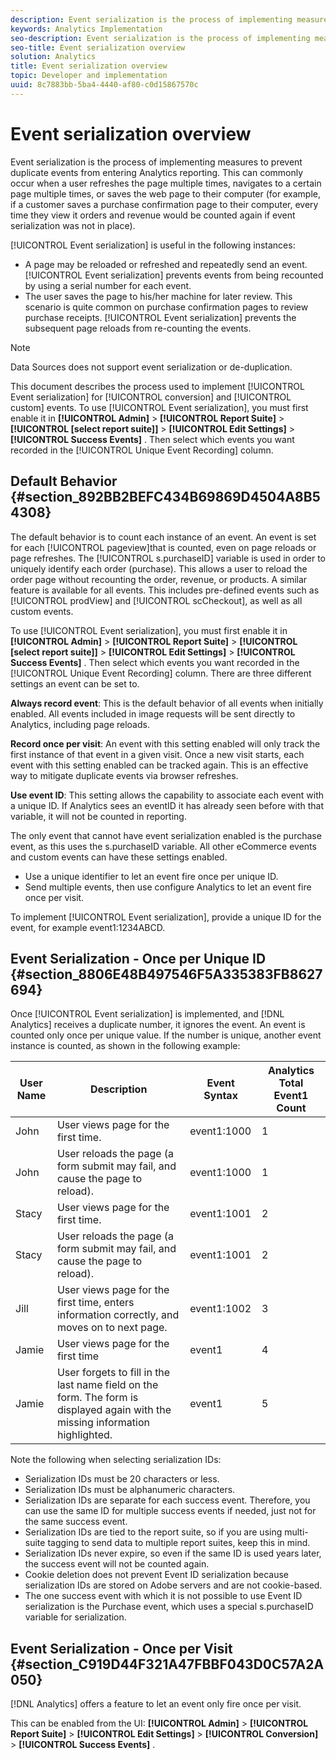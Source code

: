 ```yaml
---
description: Event serialization is the process of implementing measures to prevent duplicate events from entering Analytics reporting. This can commonly occur when a user refreshes the page multiple times, navigates to a certain page multiple times, or saves the web page to their computer (for example, if a customer saves a purchase confirmation page to their computer, every time they view it orders and revenue would be counted again if event serialization was not in place).
keywords: Analytics Implementation
seo-description: Event serialization is the process of implementing measures to prevent duplicate events from entering Analytics reporting. This can commonly occur when a user refreshes the page multiple times, navigates to a certain page multiple times, or saves the web page to their computer (for example, if a customer saves a purchase confirmation page to their computer, every time they view it orders and revenue would be counted again if event serialization was not in place).
seo-title: Event serialization overview
solution: Analytics
title: Event serialization overview
topic: Developer and implementation
uuid: 8c7883bb-5ba4-4440-af80-c0d15867570c
---
```


# Event serialization overview

Event serialization is the process of implementing measures to prevent duplicate events from entering Analytics reporting. This can commonly occur when a user refreshes the page multiple times, navigates to a certain page multiple times, or saves the web page to their computer (for example, if a customer saves a purchase confirmation page to their computer, every time they view it orders and revenue would be counted again if event serialization was not in place).

[!UICONTROL Event serialization] is useful in the following instances:

* A page may be reloaded or refreshed and repeatedly send an event. [!UICONTROL Event serialization] prevents events from being recounted by using a serial number for each event.
* The user saves the page to his/her machine for later review. This scenario is quite common on purchase confirmation pages to review purchase receipts. [!UICONTROL Event serialization] prevents the subsequent page reloads from re-counting the events.

>[!NOTE]
>
>Data Sources does not support event serialization or de-duplication.

This document describes the process used to implement [!UICONTROL Event serialization] for [!UICONTROL conversion] and [!UICONTROL custom] events. To use [!UICONTROL Event serialization], you must first enable it in  **[!UICONTROL Admin]** > **[!UICONTROL Report Suite]** > **[!UICONTROL [select report suite]]** > **[!UICONTROL Edit Settings]** > **[!UICONTROL Success Events]** . Then select which events you want recorded in the [!UICONTROL Unique Event Recording] column.

## Default Behavior {#section_892BB2BEFC434B69869D4504A8B54308}

The default behavior is to count each instance of an event. An event is set for each [!UICONTROL pageview]that is counted, even on page reloads or page refreshes. The [!UICONTROL s.purchaseID] variable is used in order to uniquely identify each order (purchase). This allows a user to reload the order page without recounting the order, revenue, or products. A similar feature is available for all events. This includes pre-defined events such as [!UICONTROL prodView] and [!UICONTROL scCheckout], as well as all custom events.

<!-- 

event_serialization_impl.xml

 -->

To use [!UICONTROL Event serialization], you must first enable it in  **[!UICONTROL Admin]** > **[!UICONTROL Report Suite]** > **[!UICONTROL [select report suite]]** > **[!UICONTROL Edit Settings]** > **[!UICONTROL Success Events]** . Then select which events you want recorded in the [!UICONTROL Unique Event Recording] column. There are three different settings an event can be set to.

**Always record event**: This is the default behavior of all events when initially enabled. All events included in image requests will be sent directly to Analytics, including page reloads.

**Record once per visit**: An event with this setting enabled will only track the first instance of that event in a given visit. Once a new visit starts, each event with this setting enabled can be tracked again. This is an effective way to mitigate duplicate events via browser refreshes.

**Use event ID**: This setting allows the capability to associate each event with a unique ID. If Analytics sees an eventID it has already seen before with that variable, it will not be counted in reporting.

The only event that cannot have event serialization enabled is the purchase event, as this uses the s.purchaseID variable. All other eCommerce events and custom events can have these settings enabled.

* Use a unique identifier to let an event fire once per unique ID.
* Send multiple events, then use configure Analytics to let an event fire once per visit.

To implement [!UICONTROL Event serialization], provide a unique ID for the event, for example event1:1234ABCD.

## Event Serialization - Once per Unique ID {#section_8806E48B497546F5A335383FB8627694}

Once [!UICONTROL Event serialization] is implemented, and [!DNL Analytics] receives a duplicate number, it ignores the event. An event is counted only once per unique value. If the number is unique, another event instance is counted, as shown in the following example: 

|  User Name  | Description  | Event Syntax  | Analytics Total Event1 Count  |
|---|---|---|---|
|  John  | User views page for the first time.  | event1:1000  | 1  |
|  John  | User reloads the page (a form submit may fail, and cause the page to reload).  | event1:1000  | 1  |
|  Stacy  | User views page for the first time.  | event1:1001  | 2  |
|  Stacy  | User reloads the page (a form submit may fail, and cause the page to reload).  | event1:1001  | 2  |
|  Jill  | User views page for the first time, enters information correctly, and moves on to next page.  | event1:1002  | 3  |
|  Jamie  | User views page for the first time  | event1  | 4  |
|  Jamie  | User forgets to fill in the last name field on the form. The form is displayed again with the missing information highlighted.  | event1  | 5  |

Note the following when selecting serialization IDs:

* Serialization IDs must be 20 characters or less.
* Serialization IDs must be alphanumeric characters.
* Serialization IDs are separate for each success event. Therefore, you can use the same ID for multiple success events if needed, just not for the same success event.
* Serialization IDs are tied to the report suite, so if you are using multi-suite tagging to send data to multiple report suites, keep this in mind.
* Serialization IDs never expire, so even if the same ID is used years later, the success event will not be counted again.
* Cookie deletion does not prevent Event ID serialization because serialization IDs are stored on Adobe servers and are not cookie-based.
* The one success event with which it is not possible to use Event ID serialization is the Purchase event, which uses a special s.purchaseID variable for serialization.

## Event Serialization - Once per Visit {#section_C919D44F321A47FBBF043D0C57A2A050}

[!DNL Analytics] offers a feature to let an event only fire once per visit.

This can be enabled from the UI:  **[!UICONTROL Admin]** > **[!UICONTROL Report Suite]** > **[!UICONTROL Edit Settings]** > **[!UICONTROL Conversion]** > **[!UICONTROL Success Events]** .
